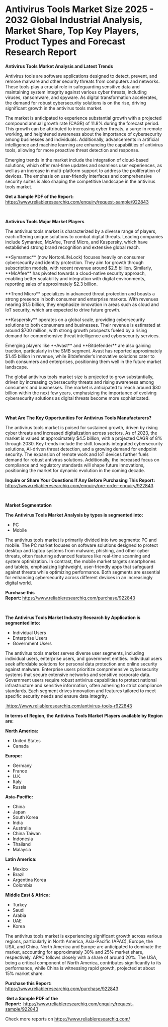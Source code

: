 <p><h1>Antivirus Tools Market Size 2025 - 2032 Global Industrial Analysis, Market Share, Top Key Players, Product Types and Forecast Research Report</h1></p><p><strong>Antivirus Tools Market Analysis and Latest Trends</strong></p>
<p><p>Antivirus tools are software applications designed to detect, prevent, and remove malware and other security threats from computers and networks. These tools play a crucial role in safeguarding sensitive data and maintaining system integrity against various cyber threats, including viruses, ransomware, and spyware. As digital transformation accelerates, the demand for robust cybersecurity solutions is on the rise, driving significant growth in the antivirus tools market.</p><p>The market is anticipated to experience substantial growth with a projected compound annual growth rate (CAGR) of 11.8% during the forecast period. This growth can be attributed to increasing cyber threats, a surge in remote working, and heightened awareness about the importance of cybersecurity among businesses and individuals. Additionally, advancements in artificial intelligence and machine learning are enhancing the capabilities of antivirus tools, allowing for more proactive threat detection and response.</p><p>Emerging trends in the market include the integration of cloud-based solutions, which offer real-time updates and seamless user experiences, as well as an increase in multi-platform support to address the proliferation of devices. The emphasis on user-friendly interfaces and comprehensive security suites is also shaping the competitive landscape in the antivirus tools market.</p></p>
<p><strong>Get a Sample PDF of the Report:&nbsp;</strong> <a href="https://www.reliableresearchiq.com/enquiry/request-sample/922843?utm_campaign=3107&utm_medium=2&utm_source=Github&utm_content=ia&utm_term=07032025&utm_id=antivirus-tools">https://www.reliableresearchiq.com/enquiry/request-sample/922843</a></p>
<p>&nbsp;</p>
<p><strong>Antivirus Tools Major Market Players</strong></p>
<p><p>The antivirus tools market is characterized by a diverse range of players, each offering unique solutions to combat digital threats. Leading companies include Symantec, McAfee, Trend Micro, and Kaspersky, which have established strong brand recognition and extensive global reach.</p><p>**Symantec** (now NortonLifeLock) focuses heavily on consumer cybersecurity and identity protection. They aim for growth through subscription models, with recent revenue around $2.5 billion. Similarly, **McAfee** has pivoted towards a cloud-native security approach, enabling better scalability and integration with digital environments, reporting sales of approximately $2.3 billion.</p><p>**Trend Micro** specializes in advanced threat protection and boasts a strong presence in both consumer and enterprise markets. With revenues nearing $1.5 billion, they emphasize innovation in areas such as cloud and IoT security, which are expected to drive future growth.</p><p>**Kaspersky** operates on a global scale, providing cybersecurity solutions to both consumers and businesses. Their revenue is estimated at around $700 million, with strong growth prospects fueled by a rising demand for comprehensive threat intelligence and cybersecurity services.</p><p>Emerging players like **Avast** and **Bitdefender** are also gaining traction, particularly in the SMB segment. Avast has reported approximately $1.45 billion in revenue, while Bitdefender’s innovative solutions cater to both consumers and enterprises, positioning them well in the future market landscape.</p><p>The global antivirus tools market size is projected to grow substantially, driven by increasing cybersecurity threats and rising awareness among consumers and businesses. The market is anticipated to reach around $30 billion within the next few years, emphasizing the importance of evolving cybersecurity solutions as digital threats become more sophisticated.</p></p>
<p>&nbsp;</p>
<p><strong>What Are The Key Opportunities For Antivirus Tools Manufacturers?</strong></p>
<p><p>The antivirus tools market is poised for sustained growth, driven by rising cyber threats and increased digitalization across sectors. As of 2023, the market is valued at approximately $4.5 billion, with a projected CAGR of 8% through 2030. Key trends include the shift towards integrated cybersecurity solutions, AI-driven threat detection, and a growing demand for endpoint security. The expansion of remote work and IoT devices further fuels demand for robust antivirus solutions. Additionally, the increased focus on compliance and regulatory standards will shape future innovations, positioning the market for dynamic evolution in the coming decade.</p></p>
<p><strong>Inquire or Share Your Questions If Any Before Purchasing This Report:</strong> <a href="https://www.reliableresearchiq.com/enquiry/pre-order-enquiry/922843?utm_campaign=3107&utm_medium=2&utm_source=Github&utm_content=ia&utm_term=07032025&utm_id=antivirus-tools">https://www.reliableresearchiq.com/enquiry/pre-order-enquiry/922843</a></p>
<p>&nbsp;</p>
<p><strong>Market Segmentation</strong></p>
<p><strong>The Antivirus Tools Market Analysis by types is segmented into:</strong></p>
<p><ul><li>PC</li><li>Mobile</li></ul></p>
<p><p>The antivirus tools market is primarily divided into two segments: PC and mobile. The PC market focuses on software solutions designed to protect desktop and laptop systems from malware, phishing, and other cyber threats, often featuring advanced features like real-time scanning and system optimization. In contrast, the mobile market targets smartphones and tablets, emphasizing lightweight, user-friendly apps that safeguard against threats while optimizing performance. Both segments are essential for enhancing cybersecurity across different devices in an increasingly digital world.</p></p>
<p><strong>Purchase this Report:&nbsp;</strong><a href="https://www.reliableresearchiq.com/purchase/922843?utm_campaign=3107&utm_medium=2&utm_source=Github&utm_content=ia&utm_term=07032025&utm_id=antivirus-tools">https://www.reliableresearchiq.com/purchase/922843</a></p>
<p>&nbsp;</p>
<p><strong>The Antivirus Tools Market Industry Research by Application is segmented into:</strong></p>
<p><ul><li>Individual Users</li><li>Enterprise Users</li><li>Government Users</li></ul></p>
<p><p>The antivirus tools market serves diverse user segments, including individual users, enterprise users, and government entities. Individual users seek affordable solutions for personal data protection and online security against malware. Enterprise users prioritize comprehensive cybersecurity systems that secure extensive networks and sensitive corporate data. Government users require robust antivirus capabilities to protect national infrastructure and sensitive information, often adhering to strict compliance standards. Each segment drives innovation and features tailored to meet specific security needs and ensure data integrity.</p></p>
<p><a href="https://www.reliableresearchiq.com/antivirus-tools-r922843?utm_campaign=3107&utm_medium=2&utm_source=Github&utm_content=ia&utm_term=07032025&utm_id=antivirus-tools">&nbsp;https://www.reliableresearchiq.com/antivirus-tools-r922843</a></p>
<p><strong>In terms of Region, the Antivirus Tools Market Players available by Region are:</strong></p>
<p>
    <p> <strong> North America: </strong>
        <ul>
            <li>United States</li>
            <li>Canada</li>
        </ul>
        </p> 
    <p> <strong> Europe: </strong>
        <ul>
            <li>Germany</li>
            <li>France</li>
            <li>U.K.</li>
            <li>Italy</li>
            <li>Russia</li>
        </ul>
        </p> 
    <p> <strong> Asia-Pacific: </strong>
        <ul>
            <li>China</li>
            <li>Japan</li>
            <li>South Korea</li>
            <li>India</li>
            <li>Australia</li>
            <li>China Taiwan</li>
            <li>Indonesia</li>
            <li>Thailand</li>
            <li>Malaysia</li>
        </ul>
        </p> 
    <p> <strong> Latin America: </strong>
        <ul>
            <li>Mexico</li>
            <li>Brazil</li>
            <li>Argentina Korea</li>
            <li>Colombia</li>
        </ul>
        </p> 
    <p> <strong> Middle East & Africa: </strong>
        <ul>
            <li>Turkey</li>
            <li>Saudi</li>
            <li>Arabia</li>
            <li>UAE</li>
            <li>Korea</li>
        </ul>
    </p>
    </p>
<p><p>The antivirus tools market is experiencing significant growth across various regions, particularly in North America, Asia-Pacific (APAC), Europe, the USA, and China. North America and Europe are anticipated to dominate the market, accounting for approximately 30% and 25% market share, respectively. APAC follows closely with a share of around 20%. The USA, being a critical component of North America, contributes significantly to its performance, while China is witnessing rapid growth, projected at about 15% market share.</p></p>
<p><strong>Purchase this Report: </strong><a href="https://www.reliableresearchiq.com/purchase/922843?utm_campaign=3107&utm_medium=2&utm_source=Github&utm_content=ia&utm_term=07032025&utm_id=antivirus-tools">https://www.reliableresearchiq.com/purchase/922843</a></p>
<p>&nbsp;<strong>Get a Sample PDF of the Report:&nbsp;&nbsp;</strong><a href="https://www.reliableresearchiq.com/enquiry/request-sample/922843?utm_campaign=3107&utm_medium=2&utm_source=Github&utm_content=ia&utm_term=07032025&utm_id=antivirus-tools">https://www.reliableresearchiq.com/enquiry/request-sample/922843</a></p>
<p><strong></strong></p>
<p>Check more reports on <a href="https://www.reliableresearchiq.com/?utm_campaign=3107&utm_medium=2&utm_source=Github&utm_content=ia&utm_term=07032025&utm_id=antivirus-tools">https://www.reliableresearchiq.com/</a></p>